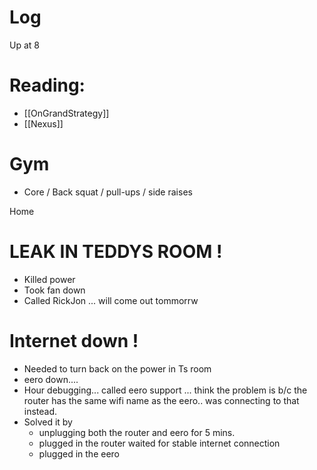 


# Log


Up at 8 

# Reading:
-  [[OnGrandStrategy]]
- [[Nexus]]

# Gym 
- Core / Back squat / pull-ups / side raises

Home

# LEAK IN TEDDYS ROOM !
- Killed power
- Took fan down
- Called RickJon ... will come out tommorrw 

# Internet down !
- Needed to turn back on the power in Ts room
- eero down.... 
- Hour debugging... called eero support ... think the problem is b/c the router has the same wifi name as the eero.. was connecting to that instead. 
- Solved it by 
	- unplugging both the router and eero for 5 mins.
	- plugged in the router waited for stable internet connection
	- plugged in the eero
